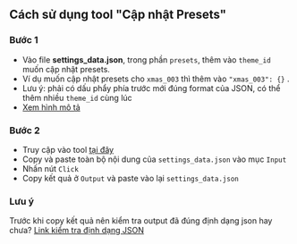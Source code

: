 ## Cách sử dụng tool "Cập nhật Presets"

### Bước 1
   - Vào file **settings_data.json**, trong phần `presets`, thêm vào `theme_id` muốn cập nhật presets. 
   - Ví dụ muốn cập nhật presets cho `xmas_003` thì thêm vào `"xmas_003": {}` . 
   - Lưu ý: phải có dấu phẩy phía trước mới đúng format của JSON, có thể thêm nhiều `theme_id` cùng lúc
   - [Xem hình mô tả](http://prntscr.com/lqm0q7)
### Bước 2
   - Truy cập vào tool [tại đây](https://vohuynhthehung.github.io/update-presets/index.html)
   - Copy và paste toàn bộ nội dung của `settings_data.json` vào mục `Input`
   - Nhấn nút `Click`
   - Copy kết quả ở `Output` và paste vào lại `settings_data.json`
### Lưu ý
   Trước khi copy kết quả nên kiểm tra output đã đúng định dạng json hay chưa?
   [Link kiểm tra định dạng JSON](https://jsonformatter.curiousconcept.com/)
